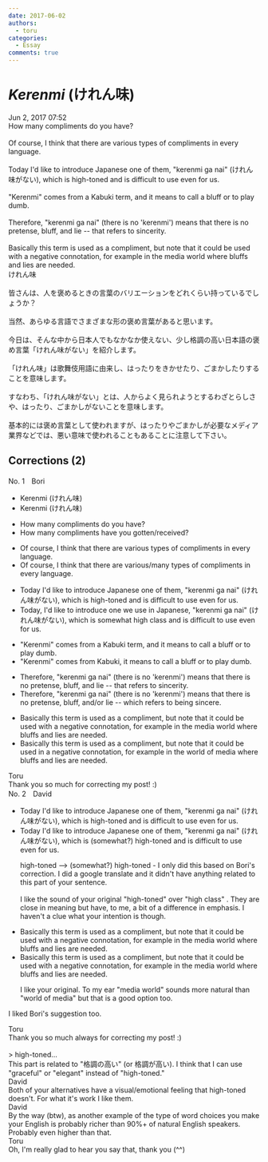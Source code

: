 ```yaml
---
date: 2017-06-02
authors:
  - toru
categories:
  - Essay
comments: true
---
```


# <strong><em>Kerenmi</strong></em> (けれん味)
<div class="date">Jun 2, 2017 07:52</div>
<div id="post"><div id="body_show_ori">
How many compliments do you have?<br/><br/>Of course, I think that there are various types of compliments in every language.<br/><br/>Today I'd like to introduce Japanese one of them, "kerenmi ga nai" (けれん味がない), which is high-toned and is difficult to use even for us.<br/><br/>"Kerenmi" comes from a Kabuki term, and it means to call a bluff or to play dumb.<br/><br/>Therefore, "kerenmi ga nai" (there is no 'kerenmi') means that there is no pretense, bluff, and lie -- that refers to sincerity.<br/><br/>Basically this term is used as a compliment, but note that it could be used with a negative connotation, for example in the media world where bluffs and lies are needed.
</div></div>

<!-- more -->

<div id="post_ja"><div id="body_show_mo">
けれん味<br/><br/>皆さんは、人を褒めるときの言葉のバリエーションをどれくらい持っているでしょうか？<br/><br/>当然、あらゆる言語でさまざまな形の褒め言葉があると思います。<br/><br/>今日は、そんな中から日本人でもなかなか使えない、少し格調の高い日本語の褒め言葉「けれん味がない」を紹介します。<br/><br/>「けれん味」は歌舞伎用語に由来し、はったりをきかせたり、ごまかしたりすることを意味します。<br/><br/>すなわち、「けれん味がない」とは、人からよく見られようとするわざとらしさや、はったり、ごまかしがないことを意味します。<br/><br/>基本的には褒め言葉として使われますが、はったりやごまかしが必要なメディア業界などでは、悪い意味で使われることもあることに注意して下さい。
</div></div>

## Corrections (2)
<div id="block"><div class="first_name"> No. 1　<span class="just_name">Bori</span></div><div id="block2">
<ul class="correction_field">
<li class="incorrect">Kerenmi (けれん味)</li>
<li class="corrected correct">
Kerenmi (けれん味)
</li>
</ul>
<ul class="correction_field">
<li class="incorrect">How many compliments do you have?</li>
<li class="corrected correct">
How many compliments have you gotten/received?
</li>
</ul>
<ul class="correction_field">
<li class="incorrect">Of course, I think that there are various types of compliments in every language.</li>
<li class="corrected correct">
Of course, I think that there are various/many types of compliments in every language.
</li>
</ul>
<ul class="correction_field">
<li class="incorrect">Today I'd like to introduce Japanese one of them, "kerenmi ga nai" (けれん味がない), which is high-toned and is difficult to use even for us.</li>
<li class="corrected correct">
Today, I'd like to introduce one we use in Japanese, "kerenmi ga nai" (けれん味がない), which is somewhat high class and is difficult to use even for us.
</li>
</ul>
<ul class="correction_field">
<li class="incorrect">"Kerenmi" comes from a Kabuki term, and it means to call a bluff or to play dumb.</li>
<li class="corrected correct">
"Kerenmi" comes from Kabuki, it means to call a bluff or to play dumb.
</li>
</ul>
<ul class="correction_field">
<li class="incorrect">Therefore, "kerenmi ga nai" (there is no 'kerenmi') means that there is no pretense, bluff, and lie -- that refers to sincerity.</li>
<li class="corrected correct">
Therefore, "kerenmi ga nai" (there is no 'kerenmi') means that there is no pretense, bluff, and/or lie -- which refers to being sincere.
</li>
</ul>
<ul class="correction_field">
<li class="incorrect">Basically this term is used as a compliment, but note that it could be used with a negative connotation, for example in the media world where bluffs and lies are needed.</li>
<li class="corrected correct">
Basically this term is used as a compliment, but note that it could be used in a negative connotation, for example in the world of media where bluffs and lies are needed.
</li>
</ul>
</div><div class="name"><span class="just_name">Toru</span><br>
Thank you so much for correcting my post! :)
</div>
</div>
<div id="block"><div class="first_name"> No. 2　<span class="just_name">David</span></div><div id="block2">
<ul class="correction_field">
<li class="incorrect">Today I'd like to introduce Japanese one of them, "kerenmi ga nai" (けれん味がない), which is high-toned and is difficult to use even for us.</li>
<li class="corrected correct">
Today I'd like to introduce Japanese one of them, "kerenmi ga nai" (けれん味がない), which is (somewhat?) high-toned and is difficult to use even for us.
<p class="correction_comment">high-toned --&gt; (somewhat?) high-toned - I only did this based on Bori's correction. I did a google translate and it didn't have anything related to this part of your sentence.<br/><br/>I like the sound of your original "high-toned" over "high class" . They are close in meaning but have, to me, a bit of a difference in emphasis. I haven't a clue what your intention is though.</p>
</li>
</ul>
<ul class="correction_field">
<li class="incorrect">Basically this term is used as a compliment, but note that it could be used with a negative connotation, for example in the media world where bluffs and lies are needed.</li>
<li class="corrected correct">
Basically this term is used as a compliment, but note that it could be used with a negative connotation, for example in the media world where bluffs and lies are needed.
<p class="correction_comment">I like your original. To my ear "media world" sounds more natural than "world of media" but that is a good option too.</p>
</li>
</ul>
<p class="comment_small">
 I liked Bori's suggestion too.
</p>

</div><div class="name"><span class="just_name">Toru</span><br>
Thank you so much always for correcting my post! :)<br/><br/>&gt; high-toned...<br/>This part is related to "格調の高い" (or 格調が高い). I think that I can use "graceful" or "elegant" instead of "high-toned." 
</div>
<div class="name"><span class="just_name">David</span><br>
Both of your alternatives have a visual/emotional feeling that high-toned doesn't. For what it's work I like them.
</div>
<div class="name"><span class="just_name">David</span><br>
By the way (btw), as another example of the type of word choices you make your English is probably richer than 90%+ of natural English speakers. Probably even higher than that.
</div>
<div class="name"><span class="just_name">Toru</span><br>
Oh, I'm really glad to hear you say that, thank you (^^)
</div>
</div>
